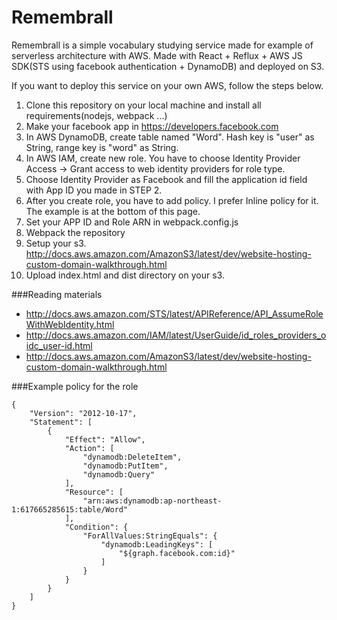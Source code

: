 # Remembrall
Remembrall is a simple vocabulary studying service made for example of serverless architecture with AWS. Made with React + Reflux + AWS JS SDK(STS using facebook authentication + DynamoDB) and deployed on S3.

If you want to deploy this service on your own AWS, follow the steps below.

1. Clone this repository on your local machine and install all requirements(nodejs, webpack ...)
2. Make your facebook app in https://developers.facebook.com
3. In AWS DynamoDB, create table named "Word". Hash key is "user" as String, range key is "word" as String.
4. In AWS IAM, create new role. You have to choose Identity Provider Access -> Grant access to web identity providers for role type.
4. Choose Identity Provider as Facebook and fill the application id field with App ID you made in STEP 2.
5. After you create role, you have to add policy. I prefer Inline policy for it. The example is at the bottom of this page.
6. Set your APP ID and Role ARN in webpack.config.js
7. Webpack the repository
8. Setup your s3. http://docs.aws.amazon.com/AmazonS3/latest/dev/website-hosting-custom-domain-walkthrough.html
9. Upload index.html and dist directory on your s3.


###Reading materials
* http://docs.aws.amazon.com/STS/latest/APIReference/API_AssumeRoleWithWebIdentity.html
* http://docs.aws.amazon.com/IAM/latest/UserGuide/id_roles_providers_oidc_user-id.html
* http://docs.aws.amazon.com/AmazonS3/latest/dev/website-hosting-custom-domain-walkthrough.html


###Example policy for the role
```
{
    "Version": "2012-10-17",
    "Statement": [
        {
            "Effect": "Allow",
            "Action": [
                "dynamodb:DeleteItem",
                "dynamodb:PutItem",
                "dynamodb:Query"
            ],
            "Resource": [
                "arn:aws:dynamodb:ap-northeast-1:617665285615:table/Word"
            ],
            "Condition": {
                "ForAllValues:StringEquals": {
                    "dynamodb:LeadingKeys": [
                        "${graph.facebook.com:id}"
                    ]
                }
            }
        }
    ]
}
```
